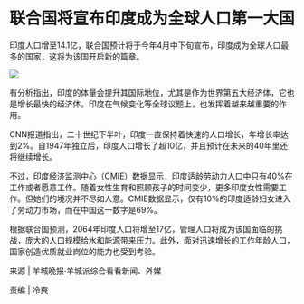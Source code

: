 # 联合国将宣布印度成为全球人口第一大国

印度人口增至14.1亿，联合国预计将于今年4月中下旬宣布，印度成为全球人口最多的国家，这将为该国开启新的篇章。

![](https://inews.gtimg.com/om_bt/OnijUn3OBCuU4Qxmc_UAnWIGzekJS5fJc4fnYrh4L-IJcAA/1000)

有分析指出，印度的体量会提升其国际地位，尤其是作为世界第五大经济体，它也是增长最快的经济体。印度在气候变化等全球议题上，也发挥着越来越重要的作用。

CNN报道指出，二十世纪下半叶，印度一直保持着快速的人口增长，年增长率达到2%。自1947年独立后，印度人口增长了超10亿，并且预计在未来的40年里还将继续增长。

不过，印度经济监测中心（CMIE）数据显示，印度适龄劳动力人口中只有40%在工作或者愿意工作。随着女性生育和照顾孩子的时间变少，更多印度女性需要工作。但她们的境况并不尽如人意。CMIE数据显示，仅有10%的印度适龄妇女进入了劳动力市场，而在中国这一数字是69%。

根据联合国预测，2064年印度人口将增至17亿，管理人口将成为该国面临的挑战，庞大的人口规模给水和能源带来压力。此外，面对迅速增长的工作年龄人口，国家创造优质就业岗位的能力也受到考验。

来源 | 羊城晚报·羊城派综合看看新闻、外媒

责编 | 冷爽

